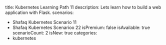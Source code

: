 title: Kubernetes Learning Path 11
description: Lets learn how to build a web application with Flask.
scenarios: 
  - Shafaq Kubernetes Scenario 11
  - Shafaq Kubernetes Scenarioo 22
isPremium: false
isAvailable: true
scenarioCount: 2
isNew: true
categories: 
  - kubernetes

